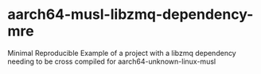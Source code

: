 # aarch64-musl-libzmq-dependency-mre
Minimal Reproducible Example of a project with a libzmq dependency needing to be cross compiled for aarch64-unknown-linux-musl
